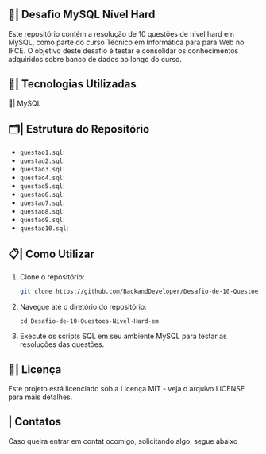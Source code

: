 ## 🎲| Desafio MySQL Nível Hard

Este repositório contém a resolução de 10 questões de nível hard em MySQL, como parte do curso Técnico em Informática para para Web no IFCE. O objetivo deste desafio é testar e consolidar os conhecimentos adquiridos sobre banco de dados ao longo do curso.

## 📱| Tecnologias Utilizadas

📑| MySQL

## 🗂️| Estrutura do Repositório

- `questao1.sql`: 
- `questao2.sql`:
- `questao3.sql`: 
- `questao4.sql`: 
- `questao5.sql`: 
- `questao6.sql`: 
- `questao7.sql`: 
- `questao8.sql`: 
- `questao9.sql`: 
- `questao10.sql`:

## 📋| Como Utilizar

1. Clone o repositório:
   ```bash
   git clone https://github.com/BackandDeveloper/Desafio-de-10-Questoes-Nivel-Hard-em-MySQL.git
2. Navegue até o diretório do repositório:
   ```
   cd Desafio-de-10-Questoes-Nivel-Hard-em
   ```
3. Execute os scripts SQL em seu ambiente MySQL para testar as resoluções das questões.

## 📑| Licença

Este projeto está licenciado sob a Licença MIT - veja o arquivo LICENSE para mais detalhes.

## | Contatos

  Caso  queira entrar em contat ocomigo, solicitando algo, segue abaixo


